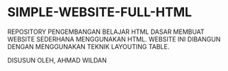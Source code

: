 # SIMPLE-WEBSITE-FULL-HTML
REPOSITORY PENGEMBANGAN BELAJAR HTML DASAR MEMBUAT WEBSITE SEDERHANA MENGGUNAKAN HTML. WEBSITE INI DIBANGUN DENGAN MENGGUNAKAN TEKNIK LAYOUTING TABLE.

DISUSUN OLEH, AHMAD WILDAN
